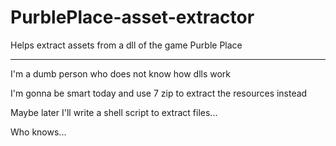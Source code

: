 # PurblePlace-asset-extractor
Helps extract assets from a dll of the game Purble Place

---

I'm a dumb person who does not know how dlls work

I'm gonna be smart today and use 7 zip to extract the resources instead

Maybe later I'll write a shell script to extract files...

Who knows...
